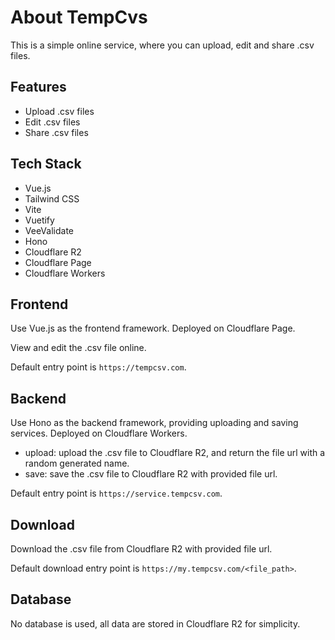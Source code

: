 # About TempCvs

This is a simple online service, where you can upload, edit and share .csv files.

## Features

- Upload .csv files
- Edit .csv files
- Share .csv files

## Tech Stack

- Vue.js
- Tailwind CSS
- Vite
- Vuetify
- VeeValidate
- Hono
- Cloudflare R2
- Cloudflare Page
- Cloudflare Workers

## Frontend

Use Vue.js as the frontend framework. Deployed on Cloudflare Page.

View and edit the .csv file online.

Default entry point is `https://tempcsv.com`.

## Backend

Use Hono as the backend framework, providing uploading and saving services. Deployed on Cloudflare Workers.

- upload: upload the .csv file to Cloudflare R2, and return the file url with a random generated name.
- save: save the .csv file to Cloudflare R2 with provided file url.

Default entry point is `https://service.tempcsv.com`.

## Download

Download the .csv file from Cloudflare R2 with provided file url.

Default download entry point is `https://my.tempcsv.com/<file_path>`.

## Database

No database is used, all data are stored in Cloudflare R2 for simplicity.
